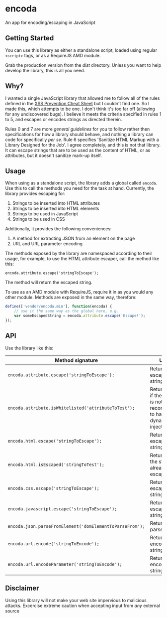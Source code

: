 # encoda

An app for encoding/escaping in JavaScript

## Getting Started

You can use this library as either a standalone script, loaded using regular `<script>` tags, or as a RequireJS AMD module.

Grab the production version from the _dist_ directory. Unless you want to help develop the library, this is all you need.

## Why?

I wanted a single JavaScript library that allowed me to follow all of the rules defined in the [XSS Prevention Cheat Sheet](https://www.owasp.org/index.php/XSS_(Cross_Site_Scripting)_Prevention_Cheat_Sheet) but I couldn't find one. So I made this, which attempts to be one. I don't think it's too far off (allowing for any undiscovered bugs). I believe it meets the criteria specified in rules 1 to 5, and escapes or encodes strings as directed therein.

Rules 0 and 7 are more _general guidelines_ for you to follow rather then specifications for how a library should behave, and nothing a library can code for specifically _per se_. Rule 6 specifies 'Sanitize HTML Markup with a Library Designed for the Job'. I agree completely, and this is not that library. It can escape strings that are to be used as the content of HTML, or as attributes, but it doesn't sanitize mark-up itself.

## Usage

When using as a standalone script, the library adds a global called `encoda`. Use this to call the methods you need for the task at hand. Currently, the library provides escaping for:

1. Strings to be inserted into HTML attributes
1. Strings to be inserted into HTML elements
1. Strings to be used in JavaScript
1. Strings to be used in CSS

Additionally, it provides the following conveniences:

1. A method for extracting JSON from an element on the page
1. URL and URL parameter encoding

The methods exposed by the library are namespaced according to their usage, for example, to use the HTML attribute escaper, call the method like this:

`encoda.attribute.escape('stringToEscape');`

The method will return the escaped string.

To use as an AMD module with RequireJS, require it in as you would any other module. Methods are exposed in the same way, therefore:

```javascript
define(['vendor/encoda.min'], function(encoda) {
    // use it the same way as the global here, e.g.
    var someEscapedString = encoda.attribute.escape('Escape!');
});
```

## API

Use the library like this:

| Method signature | Usage |
|------------------|-------|
| `encoda.attribute.escape('stringToEscape');` | Returns the escaped string |
| `encoda.attribute.isWhitelisted('attributeToTest');` | Returns false if the attribute is not recommended to have dynamic text injected in |
| `encoda.html.escape('stringToEscape');` | Returns the escaped string |
| `encoda.html.isEscaped('stringToTest');` | Returns true is the string is already escaped |
| `encoda.css.escape('stringToEscape');` | Returns the escaped string |
| `encoda.javascript.escape('stringToEscape');` | Returns the escaped string |
| `encoda.json.parseFromElement('domElementToParseFrom');` | Returns the parsed string |
| `encoda.url.encode('stringToEncode');` | Returns the encoded string |
| `encoda.url.encodeParameter('stringToEncode');` | Returns the encoded string |

## Disclaimer

Using this library will not make your web site impervious to malicious attacks. Excercise extreme caution when accepting input from _any_ external source
